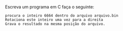 Escreva um programa em C faça o seguinte:

    procura o inteiro 6664 dentro do arquivo arquivo.bin
    Rotaciona este inteiro uma vez para a direita
    Grava o resultado na mesma posição do arquivo.

